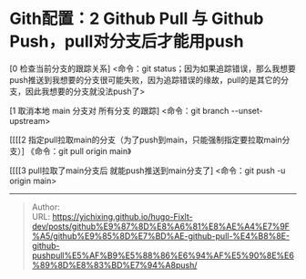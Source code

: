 # Gith配置：2 Github Pull 与 Github Push，pull对分支后才能用push



[0 检查当前分支的跟踪关系]
	<命令：git status；因为如果追踪错误，那么我想要push推送到我想要的分支很可能失败，因为追踪错误的缘故，pull的是其它的分支，因此我想要的分支就没法push了>

[1 取消本地 main 分支对 所有分支 的跟踪]
	<命令：git branch --unset-upstream>

[[[[2 指定pull拉取main的分支（为了push到main，只能强制指定要拉取main分支）]
	《命令：git pull origin main》

[[[[3 pull拉取了main分支后 就能push推送到main分支了]
	<命令：git push -u origin main>

---

> Author:   
> URL: https://yichixing.github.io/hugo-Fixlt-dev/posts/github%E9%87%8D%E8%A6%81%E8%AE%A4%E7%9F%A5/github%E9%85%8D%E7%BD%AE-github-pull-%E4%B8%8E-github-pushpull%E5%AF%B9%E5%88%86%E6%94%AF%E5%90%8E%E6%89%8D%E8%83%BD%E7%94%A8push/  

